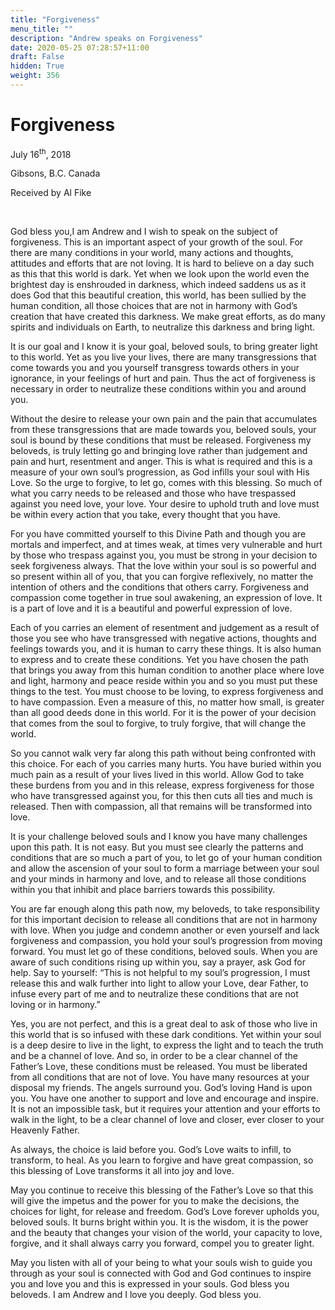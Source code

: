 ```yaml
---
title: "Forgiveness"
menu_title: ""
description: "Andrew speaks on Forgiveness"
date: 2020-05-25 07:28:57+11:00
draft: False
hidden: True
weight: 356
---
```

# Forgiveness

July 16<sup>th</sup>, 2018

Gibsons, B.C. Canada

Received by Al Fike

 

God bless you,I am Andrew and I wish to speak on the subject of forgiveness. This is an important aspect of your growth of the soul. For there are many conditions in your world, many actions and thoughts, attitudes and efforts that are not loving. It is hard to believe on a day such as this that this world is dark. Yet when we look upon the world even the brightest day is enshrouded in darkness, which indeed saddens us as it does God that this beautiful creation, this world, has been sullied by the human condition, all those choices that are not in harmony with God’s creation that have created this darkness. We make great efforts, as do many spirits and individuals on Earth, to neutralize this darkness and bring light. 

It is our goal and I know it is your goal, beloved souls, to bring greater light to this world. Yet as you live your lives, there are many transgressions that come towards you and you yourself transgress towards others in your ignorance, in your feelings of hurt and pain. Thus the act of forgiveness is necessary in order to neutralize these conditions within you and around you. 

Without the desire to release your own pain and the pain that accumulates from these transgressions that are made towards you, beloved souls, your soul is bound by these conditions that must be released. Forgiveness my beloveds, is truly letting go and bringing love rather than judgement and pain and hurt, resentment and anger. This is what is required and this is a measure of your own soul’s progression, as God infills your soul with His Love. So the urge to forgive, to let go, comes with this blessing. So much of what you carry needs to be released and those who have trespassed against you need love, your love. Your desire to uphold truth and love must be within every action that you take, every thought that you have. 

For you have committed yourself to this Divine Path and though you are mortals and imperfect, and at times weak, at times very vulnerable and hurt by those who trespass against you, you must be strong in your decision to seek forgiveness always. That the love within your soul is so powerful and so present within all of you, that you can forgive reflexively, no matter the intention of others and the conditions that others carry. Forgiveness and compassion come together in true soul awakening, an expression of love. It is a part of love and it is a beautiful and powerful expression of love. 

Each of you carries an element of resentment and judgement as a result of those you see who have transgressed with negative actions, thoughts and feelings towards you, and it is human to carry these things. It is also human to express and to create these conditions. Yet you have chosen the path that brings you away from this human condition to another place where love and light, harmony and peace reside within you and so you must put these things to the test. You must choose to be loving, to express forgiveness and to have compassion. Even a measure of this, no matter how small, is greater than all good deeds done in this world. For it is the power of your decision that comes from the soul to forgive, to truly forgive, that will change the world. 

So you cannot walk very far along this path without being confronted with this choice. For each of you carries many hurts. You have buried within you much pain as a result of your lives lived in this world. Allow God to take these burdens from you and in this release, express forgiveness for those who have transgressed against you, for this then cuts all ties and much is released. Then with compassion, all that remains will be transformed into love.

It is your challenge beloved souls and I know you have many challenges upon this path. It is not easy. But you must see clearly the patterns and conditions that are so much a part of you, to let go of your human condition and allow the ascension of your soul to form a marriage between your soul and your minds in harmony and love, and to release all those conditions within you that inhibit and place barriers towards this possibility. 

You are far enough along this path now, my beloveds, to take responsibility for this important decision to release all conditions that are not in harmony with love. When you judge and condemn another or even yourself and lack forgiveness and compassion, you hold your soul’s progression from moving forward. You must let go of these conditions, beloved souls. When you are aware of such conditions rising up within you, say a prayer, ask God for help. Say to yourself: “This is not helpful to my soul’s progression, I must release this and walk further into light to allow your Love, dear Father, to infuse every part of me and to neutralize these conditions that are not loving or in harmony.”

Yes, you are not perfect, and this is a great deal to ask of those who live in this world that is so infused with these dark conditions. Yet within your soul is a deep desire to live in the light, to express the light and to teach the truth and be a channel of love. And so, in order to be a clear channel of the Father’s Love, these conditions must be released. You must be liberated from all conditions that are not of love. You have many resources at your disposal my friends. The angels surround you. God’s loving Hand is upon you. You have one another to support and love and encourage and inspire. It is not an impossible task, but it requires your attention and your efforts to walk in the light, to be a clear channel of love and closer, ever closer to your Heavenly Father. 

As always, the choice is laid before you. God’s Love waits to infill, to transform, to heal. As you learn to forgive and have great compassion, so this blessing of Love transforms it all into joy and love. 

May you continue to receive this blessing of the Father’s Love so that this will give the impetus and the power for you to make the decisions, the choices for light, for release and freedom. God’s Love forever upholds you, beloved souls. It burns bright within you. It is the wisdom, it is the power and the beauty that changes your vision of the world, your capacity to love, forgive, and it shall always carry you forward, compel you to greater light. 

May you listen with all of your being to what your souls wish to guide you through as your soul is connected with God and God continues to inspire you and love you and this is expressed in your souls. God bless you beloveds. I am Andrew and I love you deeply. God bless you.